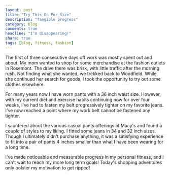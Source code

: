 ```yaml
---
layout: post
title: "Try This On For Size"
description: "Tangible progress"
category: blog
comments: true
headline: "I'm disappearing!"
share: true
tags: [blog, fitness, fashion]
---
```

The first of three consecutive days off work was mostly spent out and about.  My mom wanted to shop for some merchandise at the fashion outlets in Rosemont.  The drive there was brisk, with little traffic after the morning rush.  Not finding what she wanted, we trekked back to Woodfield.  While she continued her search for goods, I took the opportunity to try out some clothes elsewhere.

For many years now I have worn pants with a 36 inch waist size.  However, with my current diet and exercise habits continuing now for over four weeks, I've had to fasten my belt progressively tighter on my favorite jeans.  I've now reached a point where my work belt cannot be fastened any tighter.

I sauntered about the various casual pants offerings at Macy's and found a couple of styles to my liking.  I fitted some jeans in 34 and 32 inch sizes.  Though I ultimately didn't purchase anything, it was a satisfying experience to fit into a pair of pants 4 inches smaller than what I have been wearing for a long time.

I've made noticeable and measurable progress in my personal fitness, and I can't wait to reach my more long term goals!  Today's shopping adventures only bolster my motivation to get ripped!

